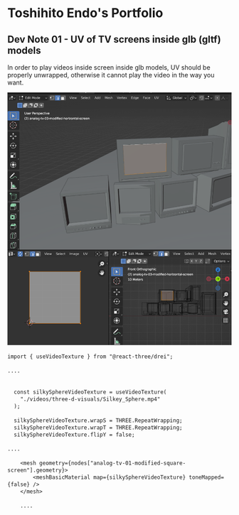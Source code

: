 # Toshihito Endo's Portfolio

## Dev Note 01 - UV of TV screens inside glb (gltf) models  

In order to play videos inside screen inside glb models, UV should be properly unwrapped, otherwise it cannot play the video in the way you want.

![tv screen UV unwrapp](./public/images/screenshots/tv-screen-uv-unwrap.png)

```
import { useVideoTexture } from "@react-three/drei";

....


  const silkySphereVideoTexture = useVideoTexture(
    "./videos/three-d-visuals/Silkey_Sphere.mp4"
  );

  silkySphereVideoTexture.wrapS = THREE.RepeatWrapping;
  silkySphereVideoTexture.wrapT = THREE.RepeatWrapping;
  silkySphereVideoTexture.flipY = false;

....

    <mesh geometry={nodes["analog-tv-01-modified-square-screen"].geometry}>
        <meshBasicMaterial map={silkySphereVideoTexture} toneMapped={false} />
    </mesh>

    ....

```